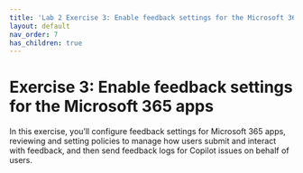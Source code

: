 ```yaml
---
title: 'Lab 2 Exercise 3: Enable feedback settings for the Microsoft 365 apps'
layout: default
nav_order: 7
has_children: true
---
```


# Exercise 3: Enable feedback settings for the Microsoft 365 apps

In this exercise, you’ll configure feedback settings for Microsoft 365 apps, reviewing and setting policies to manage how users submit and interact with feedback, and then send feedback logs for Copilot issues on behalf of users.
